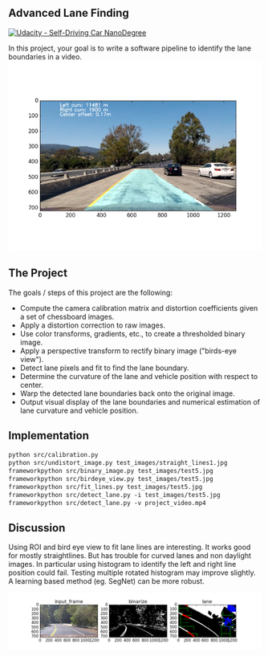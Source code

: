 ## Advanced Lane Finding
[![Udacity - Self-Driving Car NanoDegree](https://s3.amazonaws.com/udacity-sdc/github/shield-carnd.svg)](http://www.udacity.com/drive)

In this project, your goal is to write a software pipeline to identify the lane boundaries in a video.
![alt tag](https://raw.githubusercontent.com/dongwang218/CarND-Advanced-Lane-Lines/master/result/good.png)

The Project
---

The goals / steps of this project are the following:

* Compute the camera calibration matrix and distortion coefficients given a set of chessboard images.
* Apply a distortion correction to raw images.
* Use color transforms, gradients, etc., to create a thresholded binary image.
* Apply a perspective transform to rectify binary image ("birds-eye view").
* Detect lane pixels and fit to find the lane boundary.
* Determine the curvature of the lane and vehicle position with respect to center.
* Warp the detected lane boundaries back onto the original image.
* Output visual display of the lane boundaries and numerical estimation of lane curvature and vehicle position.

Implementation
---
```
python src/calibration.py
python src/undistort_image.py test_images/straight_lines1.jpg
frameworkpython src/binary_image.py test_images/test5.jpg
frameworkpython src/birdeye_view.py test_images/test5.jpg
frameworkpython src/fit_lines.py test_images/test5.jpg
frameworkpython src/detect_lane.py -i test_images/test5.jpg
frameworkpython src/detect_lane.py -v project_video.mp4
```

Discussion
---
Using ROI and bird eye view to fit lane lines are interesting. It works good for mostly straightlines. But has trouble for curved lanes and non daylight images. In particular using histogram to identify the left and right line position could fail. Testing multiple rotated histogram may improve slightly. A learning based method (eg. SegNet) can be more robust.

![alt tag](https://raw.githubusercontent.com/dongwang218/CarND-Advanced-Lane-Lines/master/result/bad_fit.png)
